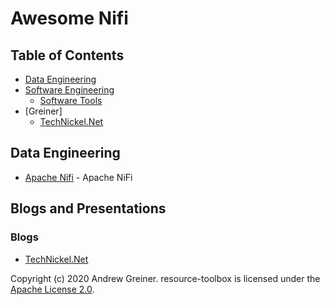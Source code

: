# Awesome Nifi

## Table of Contents

- [Data Engineering](#data-engineering)
- [Software Engineering](#software-engineering)
    - [Software Tools](#software-tools)
- [Greiner]
    - [TechNickel.Net](#blogs)

## Data Engineering

* [Apache Nifi](https://apache.nifi.org) - Apache NiFi

## Blogs and Presentations

### Blogs

* [TechNickel.Net](https://technickel.net)

Copyright (c) 2020 Andrew Greiner. resource-toolbox is licensed under the [Apache License 2.0](LICENSE).
